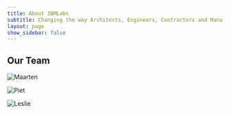 ```yaml
---
title: About 3BMLabs
subtitle: Changing the way Architects, Engineers, Contractors and Manufacturers design and build building
layout: page
show_sidebar: false
---
```


## Our Team

![Maarten](../assets/about_assets/6-Maarten-Vroegindeweij-kopie-150x150.jpg)

![Piet](../assets/about_assets/5-Piet-Mol-kopie-150x150.jpg)

![Leslie](../assets/about_assets/6-Leslie-Ing-kopie-150x150.jpg)

